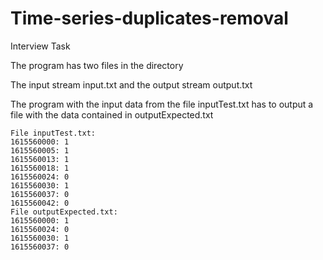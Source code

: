 # Time-series-duplicates-removal
Interview Task

The program has two files in the directory

The input stream input.txt and the output stream output.txt








The program with the input data from the file inputTest.txt has to output a file with the data contained in outputExpected.txt


```
File inputTest.txt:
1615560000: 1
1615560005: 1
1615560013: 1
1615560018: 1
1615560024: 0
1615560030: 1
1615560037: 0
1615560042: 0
File outputExpected.txt:
1615560000: 1
1615560024: 0
1615560030: 1
1615560037: 0